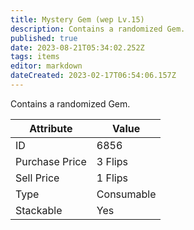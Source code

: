 ```yaml
---
title: Mystery Gem (wep Lv.15)
description: Contains a randomized Gem.
published: true
date: 2023-08-21T05:34:02.252Z
tags: items
editor: markdown
dateCreated: 2023-02-17T06:54:06.157Z
---
```


Contains a randomized Gem.

|Attribute|Value|
|-|-|
|ID|6856|
|Purchase Price|3 Flips|
|Sell Price|1 Flips|
|Type|Consumable|
|Stackable|Yes|


